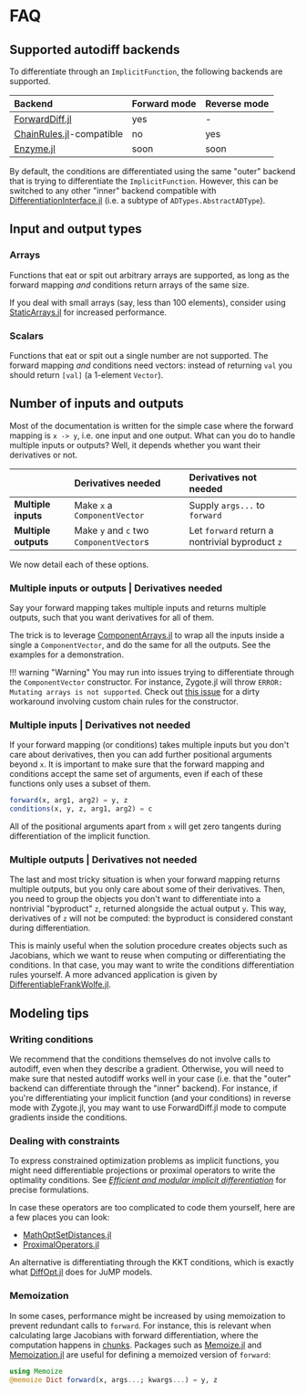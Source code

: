 # FAQ

## Supported autodiff backends

To differentiate through an `ImplicitFunction`, the following backends are supported.

| Backend                                                                | Forward mode | Reverse mode |
| :--------------------------------------------------------------------- | :----------- | :----------- |
| [ForwardDiff.jl](https://github.com/JuliaDiff/ForwardDiff.jl)          | yes          | -            |
| [ChainRules.jl](https://github.com/JuliaDiff/ChainRules.jl)-compatible | no           | yes          |
| [Enzyme.jl](https://github.com/EnzymeAD/Enzyme.jl)                     | soon         | soon         |

By default, the conditions are differentiated using the same "outer" backend that is trying to differentiate the `ImplicitFunction`.
However, this can be switched to any other "inner" backend compatible with [DifferentiationInterface.jl](https://github.com/gdalle/DifferentiationInterface.jl) (i.e. a subtype of `ADTypes.AbstractADType`).

## Input and output types

### Arrays

Functions that eat or spit out arbitrary arrays are supported, as long as the forward mapping _and_ conditions return arrays of the same size.

If you deal with small arrays (say, less than 100 elements), consider using [StaticArrays.jl](https://github.com/JuliaArrays/StaticArrays.jl) for increased performance.

### Scalars

Functions that eat or spit out a single number are not supported.
The forward mapping _and_ conditions need vectors: instead of returning `val` you should return `[val]` (a 1-element `Vector`).

## Number of inputs and outputs

Most of the documentation is written for the simple case where the forward mapping is `x -> y`, i.e. one input and one output.
What can you do to handle multiple inputs or outputs?
Well, it depends whether you want their derivatives or not.

|                      | Derivatives needed                      | Derivatives not needed                          |
| :------------------- | :-------------------------------------- | :---------------------------------------------- |
| **Multiple inputs**  | Make `x` a `ComponentVector`            | Supply `args...` to `forward`                   |
| **Multiple outputs** | Make `y` and `c` two `ComponentVector`s | Let `forward` return a nontrivial byproduct `z` |

We now detail each of these options.

### Multiple inputs or outputs | Derivatives needed

Say your forward mapping takes multiple inputs and returns multiple outputs, such that you want derivatives for all of them.

The trick is to leverage [ComponentArrays.jl](https://github.com/jonniedie/ComponentArrays.jl) to wrap all the inputs inside a single a `ComponentVector`, and do the same for all the outputs.
See the examples for a demonstration.

!!! warning "Warning"
    You may run into issues trying to differentiate through the `ComponentVector` constructor.
    For instance, Zygote.jl will throw `ERROR: Mutating arrays is not supported`.
    Check out [this issue](https://github.com/gdalle/ImplicitDifferentiation.jl/issues/67) for a dirty workaround involving custom chain rules for the constructor.

### Multiple inputs | Derivatives not needed

If your forward mapping (or conditions) takes multiple inputs but you don't care about derivatives, then you can add further positional arguments beyond `x`.
It is important to make sure that the forward mapping and conditions accept the same set of arguments, even if each of these functions only uses a subset of them.

```julia
forward(x, arg1, arg2) = y, z
conditions(x, y, z, arg1, arg2) = c
```

All of the positional arguments apart from `x` will get zero tangents during differentiation of the implicit function.

### Multiple outputs | Derivatives not needed

The last and most tricky situation is when your forward mapping returns multiple outputs, but you only care about some of their derivatives.
Then, you need to group the objects you don't want to differentiate into a nontrivial "byproduct" `z`, returned alongside the actual output `y`.
This way, derivatives of `z` will not be computed: the byproduct is considered constant during differentiation.

This is mainly useful when the solution procedure creates objects such as Jacobians, which we want to reuse when computing or differentiating the conditions.
In that case, you may want to write the conditions differentiation rules yourself.
A more advanced application is given by [DifferentiableFrankWolfe.jl](https://github.com/gdalle/DifferentiableFrankWolfe.jl).

## Modeling tips

### Writing conditions

We recommend that the conditions themselves do not involve calls to autodiff, even when they describe a gradient.
Otherwise, you will need to make sure that nested autodiff works well in your case (i.e. that the "outer" backend can differentiate through the "inner" backend).
For instance, if you're differentiating your implicit function (and your conditions) in reverse mode with Zygote.jl, you may want to use ForwardDiff.jl mode to compute gradients inside the conditions.

### Dealing with constraints

To express constrained optimization problems as implicit functions, you might need differentiable projections or proximal operators to write the optimality conditions.
See [_Efficient and modular implicit differentiation_](https://arxiv.org/abs/2105.15183) for precise formulations.

In case these operators are too complicated to code them yourself, here are a few places you can look:

- [MathOptSetDistances.jl](https://github.com/matbesancon/MathOptSetDistances.jl)
- [ProximalOperators.jl](https://github.com/JuliaFirstOrder/ProximalOperators.jl)

An alternative is differentiating through the KKT conditions, which is exactly what [DiffOpt.jl](https://github.com/jump-dev/DiffOpt.jl) does for JuMP models.

### Memoization

In some cases, performance might be increased by using memoization to prevent redundant calls to `forward`.
For instance, this is relevant when calculating large Jacobians with forward differentiation, where the computation happens in [chunks](https://juliadiff.org/ForwardDiff.jl/stable/user/advanced/#Configuring-Chunk-Size).
Packages such as [Memoize.jl](https://github.com/JuliaCollections/Memoize.jl) and [Memoization.jl](https://github.com/marius311/Memoization.jl) are useful for defining a memoized version of `forward`:

```julia
using Memoize
@memoize Dict forward(x, args...; kwargs...) = y, z
```
